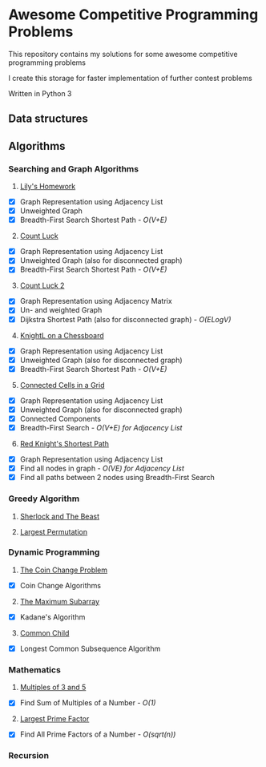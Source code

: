 # Awesome Competitive Programming Problems

This repository contains my solutions for some awesome competitive programming problems

I create this storage for faster implementation of further contest problems

Written in Python 3

Data structures
---------------


Algorithms
----------

### Searching and Graph Algorithms
1. [Lily's Homework](https://github.com/leduckhai/Awesome-Competitive-Programming/blob/main/Searching%20and%20Graph%20Algorithms/Lily's_Homework.ipynb)
- [x] Graph Representation using Adjacency List
- [x] Unweighted Graph
- [x] Breadth-First Search Shortest Path - *O(V+E)*

2. [Count Luck](https://github.com/leduckhai/Awesome-Competitive-Programming/blob/main/Searching%20and%20Graph%20Algorithms/Count_Luck.ipynb)
- [x] Graph Representation using Adjacency List
- [x] Unweighted Graph (also for disconnected graph)
- [x] Breadth-First Search Shortest Path - *O(V+E)*

3. [Count Luck 2](https://github.com/leduckhai/Awesome-Competitive-Programming/blob/main/Searching%20and%20Graph%20Algorithms/Count_Luck_2.ipynb)
- [x] Graph Representation using Adjacency Matrix
- [x] Un- and weighted Graph
- [x] Dijkstra Shortest Path (also for disconnected graph) - *O(ELogV)*

4. [KnightL on a Chessboard](https://github.com/leduckhai/Awesome-Competitive-Programming/blob/main/Searching%20and%20Graph%20Algorithms/KnightL_on_a_Chessboard.ipynb)
- [x] Graph Representation using Adjacency List
- [x] Unweighted Graph (also for disconnected graph)
- [x] Breadth-First Search Shortest Path - *O(V+E)*

5. [Connected Cells in a Grid](https://github.com/leduckhai/Awesome-Competitive-Programming/blob/main/Searching%20and%20Graph%20Algorithms/Connected_Cells_in_a_Grid.ipynb)
- [x] Graph Representation using Adjacency List
- [x] Unweighted Graph (also for disconnected graph)
- [x] Connected Components
- [x] Breadth-First Search - *O(V+E) for Adjacency List*

6. [Red Knight's Shortest Path](https://github.com/leduckhai/Awesome-Competitive-Programming/blob/main/Searching%20and%20Graph%20Algorithms/Red_Knight's_Shortest_Path.ipynb)
- [x] Graph Representation using Adjacency List 
- [x] Find all nodes in graph - *O(VE) for Adjacency List*
- [x] Find all paths between 2 nodes using Breadth-First Search

### Greedy Algorithm
1. [Sherlock and The Beast](https://github.com/leduckhai/Awesome-Competitive-Programming/blob/main/Greedy%20Algorithm/Sherlock_and_The_Beast.ipynb)

2. [Largest Permutation](https://github.com/leduckhai/Awesome-Competitive-Programming/blob/main/Greedy%20Algorithm/Largest_Permutation.ipynb)

### Dynamic Programming
1. [The Coin Change Problem](https://github.com/leduckhai/Awesome-Competitive-Programming/blob/main/Dynamic%20Programming/The_Coin_Change_Problem.ipynb)
- [x] Coin Change Algorithms

2. [The Maximum Subarray](https://github.com/leduckhai/Awesome-Competitive-Programming/blob/main/Dynamic%20Programming/The_Maximum_Subarray.ipynb)
- [x] Kadane's Algorithm

3. [Common Child](https://github.com/leduckhai/Awesome-Competitive-Programming/blob/main/Dynamic%20Programming/Common_Child.ipynb)
- [x] Longest Common Subsequence Algorithm

### Mathematics
1. [Multiples of 3 and 5](https://github.com/leduckhai/Awesome-Competitive-Programming/blob/main/Mathematics/Multiples_of_3_and_5.ipynb)
- [x] Find Sum of Multiples of a Number - *O(1)*

2. [Largest Prime Factor](https://github.com/leduckhai/Awesome-Competitive-Programming/blob/main/Mathematics/Largest_Prime_Factor.ipynb)
- [x] Find All Prime Factors of a Number - *O(sqrt(n))*

### Recursion


